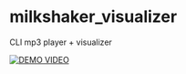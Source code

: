 # milkshaker_visualizer
CLI mp3 player + visualizer

[![DEMO VIDEO](https://img.youtube.com/vi/VIDEO_ID/0.jpg)]([https://www.youtube.com/watch?v=_5tFXJQIzi4](https://www.youtube.com/watch?v=Iq3PFHrFXok))
